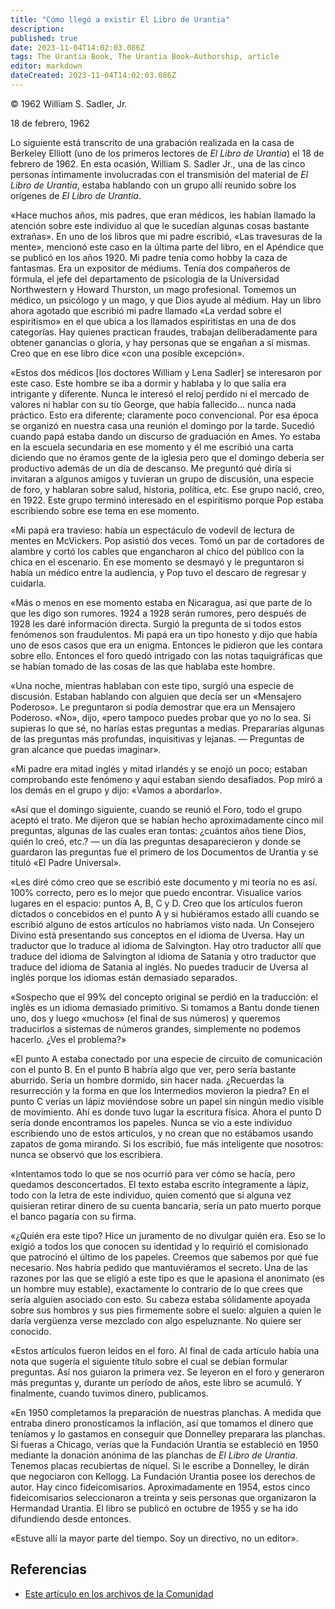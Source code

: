 ```yaml
---
title: "Cómo llegó a existir El Libro de Urantia"
description: 
published: true
date: 2023-11-04T14:02:03.086Z
tags: The Urantia Book, The Urantia Book—Authorship, article
editor: markdown
dateCreated: 2023-11-04T14:02:03.086Z
---
```


<p class="v-card v-sheet theme--light gray lighten-3 px-2">© 1962 William S. Sadler, Jr.</p>

18 de febrero, 1962 

Lo siguiente está transcrito de una grabación realizada en la casa de Berkeley Elliott (uno de los primeros lectores de _El Libro de Urantia_) el 18 de febrero de 1962. En esta ocasión, William S. Sadler Jr., una de las cinco personas íntimamente involucradas con el transmisión del material de _El Libro de Urantia_, estaba hablando con un grupo allí reunido sobre los orígenes de _El Libro de Urantia_.

«Hace muchos años, mis padres, que eran médicos, les habían llamado la atención sobre este individuo al que le sucedían algunas cosas bastante extrañas». En uno de los libros que mi padre escribió, «Las  travesuras de la mente», mencionó este caso en la última parte del libro, en el Apéndice que se publicó en los años 1920. Mi padre tenía como hobby la caza de fantasmas. Era un expositor de médiums. Tenía dos compañeros de fórmula, el jefe del departamento de psicología de la Universidad Northwestern y Howard Thurston, un mago profesional. Tomemos un médico, un psicólogo y un mago, y que Dios ayude al médium. Hay un libro ahora agotado que escribió mi padre llamado «La verdad sobre el espiritismo» en el que ubica a los llamados espiritistas en una de dos categorías. Hay quienes practican fraudes, trabajan deliberadamente para obtener ganancias o gloria, y hay personas que se engañan a sí mismas. Creo que en ese libro dice «con una posible excepción».

«Estos dos médicos [los doctores William y Lena Sadler] se interesaron por este caso. Este hombre se iba a dormir y hablaba y lo que salía era intrigante y diferente. Nunca le interesó el reloj perdido ni el mercado de valores ni hablar con su tío George, que había fallecido... nunca nada práctico. Esto era diferente; claramente poco convencional. Por esa época se organizó en nuestra casa una reunión el domingo por la tarde. Sucedió cuando papá estaba dando un discurso de graduación en Ames. Yo estaba en la escuela secundaria en ese momento y él me escribió una carta diciendo que no éramos gente de la iglesia pero que el domingo debería ser productivo además de un día de descanso. Me preguntó qué diría si invitaran a algunos amigos y tuvieran un grupo de discusión, una especie de foro, y hablaran sobre salud, historia, política, etc. Ese grupo nació, creo, en 1922. Este grupo terminó interesado en el espiritismo porque Pop estaba escribiendo sobre ese tema en ese momento.

«Mi papá era travieso: había un espectáculo de vodevil de lectura de mentes en McVickers. Pop asistió dos veces. Tomó un par de cortadores de alambre y cortó los cables que engancharon al chico del público con la chica en el escenario. En ese momento se desmayó y le preguntaron si había un médico entre la audiencia, y Pop tuvo el descaro de regresar y cuidarla. 

«Más o menos en ese momento estaba en Nicaragua, así que parte de lo que les digo son rumores. 1924 a 1928 serán rumores, pero después de 1928 les daré información directa. Surgió la pregunta de si todos estos fenómenos son fraudulentos. Mi papá era un tipo honesto y dijo que había uno de esos casos que era un enigma. Entonces le pidieron que les contara sobre ello. Entonces el foro quedó intrigado con las notas taquigráficas que se habían tomado de las cosas de las que hablaba este hombre. 

«Una noche, mientras hablaban con este tipo, surgió una especie de discusión. Estaban hablando con alguien que decía ser un «Mensajero Poderoso». Le preguntaron si podía demostrar que era un Mensajero Poderoso. «No», dijo, «pero tampoco puedes probar que yo no lo sea. Si supieras lo que sé, no harías estas preguntas a medias. Prepararías algunas de las preguntas más profundas, inquisitivas y lejanas. — Preguntas de gran alcance que puedas imaginar». 

«Mi padre era mitad inglés y mitad irlandés y se enojó un poco; estaban comprobando este fenómeno y aquí estaban siendo desafiados. Pop miró a los demás en el grupo y dijo: «Vamos a abordarlo». 

«Así que el domingo siguiente, cuando se reunió el Foro, todo el grupo aceptó el trato. Me dijeron que se habían hecho aproximadamente cinco mil preguntas, algunas de las cuales eran tontas: ¿cuántos años tiene Dios, quién lo creó, etc.? — un día las preguntas desaparecieron y donde se guardaron las preguntas fue el primero de los Documentos de Urantia y se tituló «El Padre Universal». 

«Les diré cómo creo que se escribió este documento y mi teoría no es así. 100% correcto, pero es lo mejor que puedo encontrar. Visualice varios lugares en el espacio: puntos A, B, C y D. Creo que los artículos fueron dictados o concebidos en el punto A y si hubiéramos estado allí cuando se escribió alguno de estos artículos no habríamos visto nada. Un Consejero Divino está presentando sus conceptos en el idioma de Uversa. Hay un traductor que lo traduce al idioma de Salvington. Hay otro traductor allí que traduce del idioma de Salvington al idioma de Satania y otro traductor que traduce del idioma de Satania al inglés. No puedes traducir de Uversa al inglés porque los idiomas están demasiado separados. 

«Sospecho que el 99% del concepto original se perdió en la traducción: el inglés es un idioma demasiado primitivo. Si tomamos a Bantu donde tienen uno, dos y luego «muchos» (el final de sus números) y queremos traducirlos a sistemas de números grandes, simplemente no podemos hacerlo. ¿Ves el problema?»

«El punto A estaba conectado por una especie de circuito de comunicación con el punto B. En el punto B habría algo que ver, pero sería bastante aburrido. Sería un hombre dormido, sin hacer nada. ¿Recuerdas la resurrección y la forma en que los Intermedios movieron la piedra? En el punto C verías un lápiz moviéndose sobre un papel sin ningún medio visible de movimiento. Ahí es donde tuvo lugar la escritura física. Ahora el punto D sería donde encontramos los papeles. Nunca se vio a este individuo escribiendo uno de estos artículos, y no crean que no estábamos usando zapatos de goma mirando. Si los escribió, fue más inteligente que nosotros: nunca se observó que los escribiera. 

«Intentamos todo lo que se nos ocurrió para ver cómo se hacía, pero quedamos desconcertados. El texto estaba escrito íntegramente a lápiz, todo con la letra de este individuo, quien comentó que si alguna vez quisieran retirar dinero de su cuenta bancaria, sería un pato muerto porque el banco pagaría con su firma. 

«¿Quién era este tipo? Hice un juramento de no divulgar quién era. Eso se lo exigió a todos los que conocen su identidad y lo requirió el comisionado que patrocinó el último de los papeles. Creemos que sabemos por qué fue necesario. Nos habría pedido que mantuviéramos el secreto. Una de las razones por las que se eligió a este tipo es que le apasiona el anonimato (es un hombre muy estable), exactamente lo contrario de lo que crees que sería alguien asociado con esto. Su cabeza estaba sólidamente apoyada sobre sus hombros y sus pies firmemente sobre el suelo: alguien a quien le daría vergüenza verse mezclado con algo espeluznante. No quiere ser conocido. 

«Estos artículos fueron leídos en el foro. Al final de cada artículo había una nota que sugería el siguiente título sobre el cual se debían formular preguntas. Así nos guiaron la primera vez. Se leyeron en el foro y generaron más preguntas y, durante un período de años, este libro se acumuló. Y finalmente, cuando tuvimos dinero, publicamos. 

«En 1950 completamos la preparación de nuestras planchas. A medida que entraba dinero pronosticamos la inflación, así que tomamos el dinero que teníamos y lo gastamos en conseguir que Donnelley preparara las planchas. Si fueras a Chicago, verías que la Fundación Urantia se estableció en 1950 mediante la donación anónima de las planchas de _El Libro de Urantia_. Tenemos placas recubiertas de níquel. Si le escribe a Donnelley, le dirán que negociaron con Kellogg. La Fundación Urantia posee los derechos de autor. Hay cinco fideicomisarios. Aproximadamente en 1954, estos cinco fideicomisarios seleccionaron a treinta y seis personas que organizaron la Hermandad Urantia. El libro se publicó en octubre de 1955 y se ha ido difundiendo desde entonces. 

«Estuve allí la mayor parte del tiempo. Soy un directivo, no un editor». 

## Referencias 

* [Este artículo en los archivos de la Comunidad](https://urantiabook.org/How-the-Urantia-Book-Came-into-Existence)